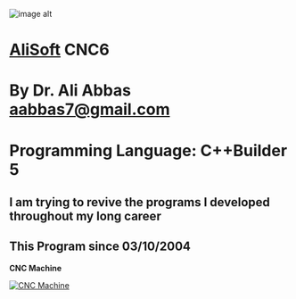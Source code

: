 ![image alt](https://github.com/aabbas77-web/AliSoft/blob/main/AliSoft128Transparent.png)
# [AliSoft](https://hodhods.com) CNC6
# By Dr. Ali Abbas aabbas7@gmail.com
# Programming Language: C++Builder 5
## I am trying to revive the programs I developed throughout my long career
## This Program since 03/10/2004

**CNC Machine**

[![CNC Machine](https://github.com/aabbas77-web/Abraj/releases/download/FirstRelease/AbrajVideo.png)](https://www.youtube.com/watch?v=hzpGa4HKkgg)


